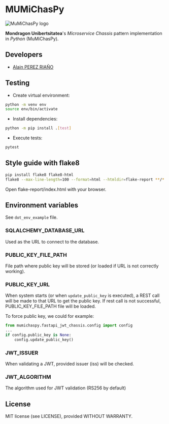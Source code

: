 # MUMiChasPy

![MuMiChasPy logo](logo.png)

**Mondragon Unibertsitatea**'s *Microservice Chassis* pattern implementation in *Python* (MuMiChasPy).

## Developers

- [Alain PEREZ RIAÑO](https://github.com/draperez)

## Testing

- Create virtual environment:

```bash
python -m venv env
source env/bin/activate
```

- Install dependencies:

```bash
python -m pip install .[test]
```

- Execute tests:

```bash
pytest
```

## Style guide with flake8

```bash
pip install flake8 flake8-html
flake8 --max-line-length=100 --format=html --htmldir=flake-report **/*.py
```

Open flake-report/index.html with your browser.


## Environment variables

See ```dot_env_example``` file.

### SQLALCHEMY_DATABASE_URL

Used as the URL to connect to the database.

### PUBLIC_KEY_FILE_PATH

File path where public key will be stored (or loaded if URL is not correctly working).

### PUBLIC_KEY_URL

When system starts (or when ```update_public_key``` is executed), a REST call will be made to that URL to get the public key. If rest call is not successful, PUBLIC_KEY_FILE_PATH file will be loaded.

To force public key, we could for example:

```python
from mumichaspy.fastapi_jwt_chassis.config import config
...
if config.public_key is None:
    config.update_public_key()
```

### JWT_ISSUER

When validating a JWT, provided issuer (iss) will be checked.

### JWT_ALGORITHM

The algorithm used for JWT validation (RS256 by default)


## License

MIT license (see LICENSE), provided WITHOUT WARRANTY.